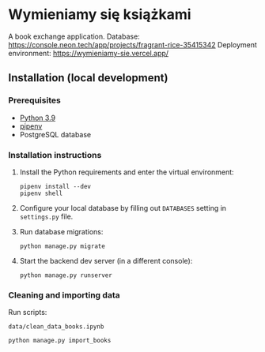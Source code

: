 # Wymieniamy się książkami

A book exchange application.
Database: https://console.neon.tech/app/projects/fragrant-rice-35415342
Deployment environment: https://wymieniamy-sie.vercel.app/

## Installation (local development)

### Prerequisites

- [Python 3.9](https://www.python.org/)
- [pipenv](https://pipenv.readthedocs.io/en/latest/)
- PostgreSQL database

### Installation instructions

1.  Install the Python requirements and enter the virtual environment:

    ```
    pipenv install --dev
    pipenv shell
    ```

2.  Configure your local database by filling out `DATABASES` setting in `settings.py` file.

3.  Run database migrations:

    ```
    python manage.py migrate
    ```

4.  Start the backend dev server (in a different console):

    ```
    python manage.py runserver
    ```

### Cleaning and importing data

Run scripts:

```
data/clean_data_books.ipynb
```

```
python manage.py import_books
```